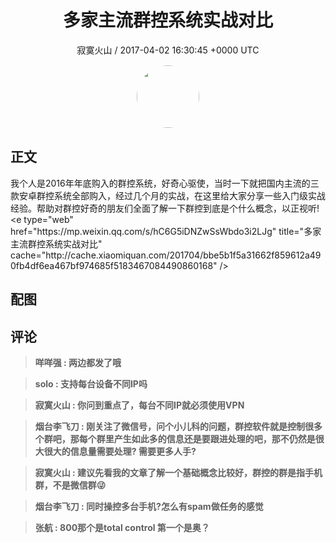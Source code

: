 <h1 align="center">多家主流群控系统实战对比</h1>
<p align="center">
    <a>寂寞火山 / 2017-04-02 16:30:45 &#43;0000 UTC</a>
</p>

<div align="center">
    <img src="https://images.zsxq.com/FvonlW7nNTaXT9ONdiNVq3uFshst?e=1590940799&amp;token=kIxbL07-8jAj8w1n4s9zv64FuZZNEATmlU_Vm6zD:k1jwx65wvz73Kz6xbw6FPPtJp7A=" width="100" height="100" style="border:1px solid;border-radius:50%; color:#ffffff"/>
</div>

## 正文

<div>
我个人是2016年年底购入的群控系统，好奇心驱使，当时一下就把国内主流的三款安卓群控系统全部购入，经过几个月的实战，在这里给大家分享一些入门级实战经验。帮助对群控好奇的朋友们全面了解一下群控到底是个什么概念，以正视听!
&lt;e type=&#34;web&#34; href=&#34;https://mp.weixin.qq.com/s/hC6G5iDNZwSsWbdo3i2LJg&#34; title=&#34;多家主流群控系统实战对比&#34; cache=&#34;http://cache.xiaomiquan.com/201704/bbe5b1f5a31662f859612a490fb4df6ea467bf974685f5183467084490860168&#34; /&gt;
</div>

## 配图
<div class="image" align="center">

</div>

## 评论

<div align="left">
<div>

<blockquote >
<span> <strong>咩咩强 : 两边都发了哦 </strong></span>
</blockquote>

<blockquote >
<span> <strong>solo : 支持每台设备不同IP吗 </strong></span>
</blockquote>

<blockquote >
<span> <strong>寂寞火山 : 你问到重点了，每台不同IP就必须使用VPN </strong></span>
</blockquote>

<blockquote >
<span> <strong>烟台李飞刀 : 刚关注了微信号，问个小儿科的问题，群控软件就是控制很多个群吧，那每个群里产生如此多的信息还是要跟进处理的吧，那不仍然是很大很大的信息量需要处理? 需要更多人手? </strong></span>
</blockquote>

<blockquote >
<span> <strong>寂寞火山 : 建议先看我的文章了解一个基础概念比较好，群控的群是指手机群，不是微信群😜 </strong></span>
</blockquote>

<blockquote >
<span> <strong>烟台李飞刀 : 同时操控多台手机?怎么有spam做任务的感觉 </strong></span>
</blockquote>

<blockquote >
<span> <strong>张航 : 800那个是total control  第一个是奥？ </strong></span>
</blockquote>

</div>
</div>